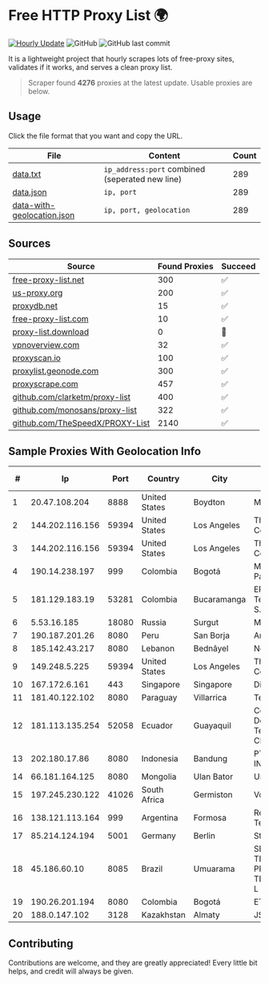 
# Free HTTP Proxy List 🌍

[![Hourly Update](https://github.com/mertguvencli/http-proxy-list/actions/workflows/main.yml/badge.svg?branch=main)](https://github.com/mertguvencli/http-proxy-list/actions/workflows/main.yml)
![GitHub](https://img.shields.io/github/license/mertguvencli/http-proxy-list)
![GitHub last commit](https://img.shields.io/github/last-commit/mertguvencli/http-proxy-list)

It is a lightweight project that hourly scrapes lots of free-proxy sites, validates if it works, and serves a clean proxy list.


> Scraper found **4276** proxies at the latest update. Usable proxies are below.

## Usage

Click the file format that you want and copy the URL.


|File|Content|Count|
|----|-------|-----|
|[data.txt](https://raw.githubusercontent.com/mertguvencli/http-proxy-list/main/proxy-list/data.txt)|`ip_address:port` combined (seperated new line)|289|
|[data.json](https://raw.githubusercontent.com/mertguvencli/http-proxy-list/main/proxy-list/data.json)|`ip, port`|289|
|[data-with-geolocation.json](https://raw.githubusercontent.com/mertguvencli/http-proxy-list/main/proxy-list/data-with-geolocation.json)|`ip, port, geolocation`|289|

## Sources

|Source|Found Proxies|Succeed|
|------|-------------|-------|
|[free-proxy-list.net](https://free-proxy-list.net)|300|✅|
|[us-proxy.org](https://www.us-proxy.org)|200|✅|
|[proxydb.net](http://proxydb.net)|15|✅|
|[free-proxy-list.com](https://free-proxy-list.com/?page=&port=&type%5B%5D=http&type%5B%5D=https&up_time=0&search=Search)|10|✅|
|[proxy-list.download](https://www.proxy-list.download/HTTP)|0|🚫|
|[vpnoverview.com](https://vpnoverview.com/privacy/anonymous-browsing/free-proxy-servers)|32|✅|
|[proxyscan.io](https://www.proxyscan.io)|100|✅|
|[proxylist.geonode.com](https://proxylist.geonode.com/api/proxy-list?limit=300&page=1&sort_by=lastChecked&sort_type=desc&protocols=http,https)|300|✅|
|[proxyscrape.com](https://api.proxyscrape.com/v2/?request=displayproxies&protocol=http&timeout=10000&country=all&ssl=all&anonymity=all)|457|✅|
|[github.com/clarketm/proxy-list](https://raw.githubusercontent.com/clarketm/proxy-list/master/proxy-list-raw.txt)|400|✅|
|[github.com/monosans/proxy-list](https://raw.githubusercontent.com/monosans/proxy-list/main/proxies/http.txt)|322|✅|
|[github.com/TheSpeedX/PROXY-List](https://raw.githubusercontent.com/TheSpeedX/PROXY-List/master/http.txt)|2140|✅|


## Sample Proxies With Geolocation Info

|#|Ip|Port|Country|City|Internet Service Provider|
|-|--|----|-------|----|-------------------------|
|1|20.47.108.204|8888|United States|Boydton|Microsoft Corporation|
|2|144.202.116.156|59394|United States|Los Angeles|The Constant Company|
|3|144.202.116.156|59394|United States|Los Angeles|The Constant Company|
|4|190.14.238.197|999|Colombia|Bogotá|Media Commerce Partners S.A|
|5|181.129.183.19|53281|Colombia|Bucaramanga|EPM Telecomunicaciones S.A. E.S.P.|
|6|5.53.16.185|18080|Russia|Surgut|Metroset Ltd|
|7|190.187.201.26|8080|Peru|San Borja|Americatel Peru S.A.|
|8|185.142.43.217|8080|Lebanon|Bednâyel|Net Pro sarl|
|9|149.248.5.225|59394|United States|Los Angeles|The Constant Company|
|10|167.172.6.161|443|Singapore|Singapore|DigitalOcean, LLC|
|11|181.40.122.102|8080|Paraguay|Villarrica|Telecel S.A.|
|12|181.113.135.254|52058|Ecuador|Guayaquil|Corporacion Nacional De Telecomunicaciones - CNT EP|
|13|202.180.17.86|8080|Indonesia|Bandung|PT. HIPERNET INDODATA|
|14|66.181.164.125|8080|Mongolia|Ulan Bator|Univision LLC|
|15|197.245.230.122|41026|South Africa|Germiston|Vox Telecom|
|16|138.121.113.164|999|Argentina|Formosa|Refsa Telecomunicaciones|
|17|85.214.124.194|5001|Germany|Berlin|Strato AG|
|18|45.186.60.10|8085|Brazil|Umuarama|SEMPRENET TELECOM - PROVEDOR DE TELECOMUNICAÔÔES L|
|19|190.26.201.194|8080|Colombia|Bogotá|ETB - Colombia|
|20|188.0.147.102|3128|Kazakhstan|Almaty|JSC "KazTransCom"|



## Contributing

Contributions are welcome, and they are greatly appreciated! Every
little bit helps, and credit will always be given.

